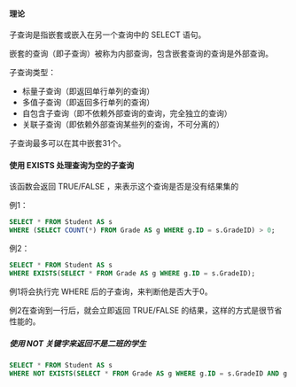 #### 理论

子查询是指嵌套或嵌入在另一个查询中的 SELECT 语句。

嵌套的查询（即子查询）被称为内部查询，包含嵌套查询的查询是外部查询。

子查询类型：

* 标量子查询（即返回单行单列的查询）
* 多值子查询（即返回多行单列的查询）
* 自包含子查询（即不依赖外部查询的查询，完全独立的查询）
* 关联子查询（即依赖外部查询某些列的查询，不可分离的）

子查询最多可以在其中嵌套31个。

#### 使用 EXISTS 处理查询为空的子查询

该函数会返回 TRUE/FALSE ，来表示这个查询是否是没有结果集的

例1：

```sql
SELECT * FROM Student AS s 
WHERE (SELECT COUNT(*) FROM Grade AS g WHERE g.ID = s.GradeID) > 0;
```

例2：

```sql
SELECT * FROM Student AS s 
WHERE EXISTS(SELECT * FROM Grade AS g WHERE g.ID = s.GradeID);
```

例1将会执行完 WHERE 后的子查询，来判断他是否大于0。

例2在查询到一行后，就会立即返回 TRUE/FALSE 的结果，这样的方式是很节省性能的。

##### 使用 NOT 关键字来返回不是二班的学生

```sql
SELECT * FROM Student AS s 
WHERE NOT EXISTS(SELECT * FROM Grade AS g WHERE g.ID = s.GradeID AND g.Name = '二班');
```

